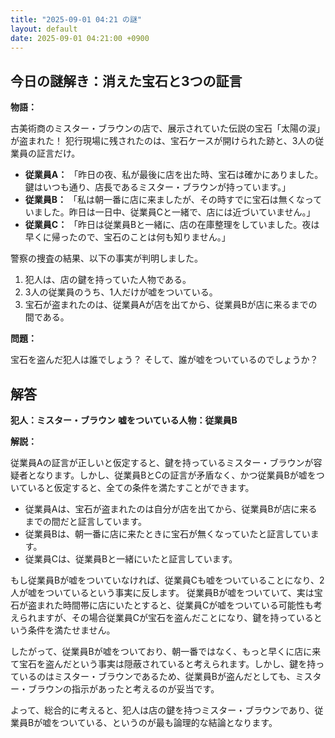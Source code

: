 ```yaml
---
title: "2025-09-01 04:21 の謎"
layout: default
date: 2025-09-01 04:21:00 +0900
---
```

## 今日の謎解き：消えた宝石と3つの証言

**物語：**

古美術商のミスター・ブラウンの店で、展示されていた伝説の宝石「太陽の涙」が盗まれた！ 犯行現場に残されたのは、宝石ケースが開けられた跡と、3人の従業員の証言だけ。

*   **従業員A：** 「昨日の夜、私が最後に店を出た時、宝石は確かにありました。鍵はいつも通り、店長であるミスター・ブラウンが持っています。」
*   **従業員B：** 「私は朝一番に店に来ましたが、その時すでに宝石は無くなっていました。昨日は一日中、従業員Cと一緒で、店には近づいていません。」
*   **従業員C：** 「昨日は従業員Bと一緒に、店の在庫整理をしていました。夜は早くに帰ったので、宝石のことは何も知りません。」

警察の捜査の結果、以下の事実が判明しました。

1.  犯人は、店の鍵を持っていた人物である。
2.  3人の従業員のうち、1人だけが嘘をついている。
3.  宝石が盗まれたのは、従業員Aが店を出てから、従業員Bが店に来るまでの間である。

**問題：**

宝石を盗んだ犯人は誰でしょう？ そして、誰が嘘をついているのでしょうか？

## 解答

**犯人：ミスター・ブラウン**
**嘘をついている人物：従業員B**

**解説：**

従業員Aの証言が正しいと仮定すると、鍵を持っているミスター・ブラウンが容疑者となります。しかし、従業員BとCの証言が矛盾なく、かつ従業員Bが嘘をついていると仮定すると、全ての条件を満たすことができます。

*   従業員Aは、宝石が盗まれたのは自分が店を出てから、従業員Bが店に来るまでの間だと証言しています。
*   従業員Bは、朝一番に店に来たときに宝石が無くなっていたと証言しています。
*   従業員Cは、従業員Bと一緒にいたと証言しています。

もし従業員Bが嘘をついていなければ、従業員Cも嘘をついていることになり、2人が嘘をついているという事実に反します。
従業員Bが嘘をついていて、実は宝石が盗まれた時間帯に店にいたとすると、従業員Cが嘘をついている可能性も考えられますが、その場合従業員Cが宝石を盗んだことになり、鍵を持っているという条件を満たせません。

したがって、従業員Bが嘘をついており、朝一番ではなく、もっと早くに店に来て宝石を盗んだという事実は隠蔽されていると考えられます。しかし、鍵を持っているのはミスター・ブラウンであるため、従業員Bが盗んだとしても、ミスター・ブラウンの指示があったと考えるのが妥当です。

よって、総合的に考えると、犯人は店の鍵を持つミスター・ブラウンであり、従業員Bが嘘をついている、というのが最も論理的な結論となります。
